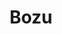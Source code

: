 ---
layout: place
title: "Bozu"
permalink: /new-york/brooklyn/bozu.html
stateAbbr: NY
stateName: New York
cityName: Brooklyn
seo:
  name: "Bozu"
  type: Restaurant
  links: http://www.bozubrooklyn.com/
description: "Japanese tapas bar serving sushi, sake & cocktails in a hip setting with a bi-level patio. Bozu serves delicious sushi in Brooklyn, New York. Try fresh Japanese dishes for a great dining experience. Available for takeout, delivery, lunch, and dinner."
place_id: ChIJfXcUkV9ZwokRe1dEXRBJzuk
photos:
  - name: >-
      places/ChIJfXcUkV9ZwokRe1dEXRBJzuk/photos/AeeoHcK4r-G9PVBvrA5xgvr7BIJd3OamUlphadngBBIDP402fEhHVq5hzva1FI_OXEAX14gHsTUJt9159GGQcE-NQQcEpwF_afKnLDEP2qb864a52-gej4GjCBga03MXTTbVsc1Y2ctBWib7lny8kYJo2jmN6QYb8njN3JFt5zWp2eBfG4kCdDsZ4N1WvyUvP0qr_WFbhDlKeU_fEYlG8ZUpikUCQa4cGhBZEDKrjQGDYXVbZrJVv-6oRT4E8cr4Eu1yCVuu1n5too_5myq_yAEAW5VBf3hSbBb_S7EJLFbzTmHctxu0hbFhbu9ISBt8c3jVqSYFcIAPvDPZPDJ_oeBLSJMKuwZ0CIOIRSshnN011-sbBlctYZfYzCU7w_OTp-1b6SxYKBAnBSEcBny_JvYHQwXgMEkqWMwGJmaH6-xRbYDDIbM
    widthPx: 3072
    heightPx: 4080
    authorAttributions:
      - displayName: Ryuichiro Suzuki
        uri: https://maps.google.com/maps/contrib/102347186216303017579
        photoUri: >-
          https://lh3.googleusercontent.com/a-/ALV-UjWx6d0-PCO1qss4DCG9kxpn3qFQY0-7xC6DfWqaVf1RsU1-yLrnrQ=s100-p-k-no-mo
    flagContentUri: >-
      https://www.google.com/local/imagery/report/?cb_client=maps_api_places.places_api&image_key=!1e10!2sCIHM0ogKEICAgICW3pSt5QE&hl=en-US
    googleMapsUri: >-
      https://www.google.com/maps/place//data=!3m4!1e2!3m2!1sCIHM0ogKEICAgICW3pSt5QE!2e10!4m2!3m1!1s0x89c2595f9114777d:0xe9ce49105d44577b
  - name: >-
      places/ChIJfXcUkV9ZwokRe1dEXRBJzuk/photos/AeeoHcIyPwLgPyrD4Bo7FS28CFBYZSwKR0jd4UpMRCCyiifEs4FLo7Zd6-75CnTX0wXSuLLi3iiZGFocXz4_zbQeUwsfvFhpP-bsMQJoO1pk9avEg9PGzj8Dkslwe9dgBQPkA1sP19Y5for_lrGWXrmuxFqOiCKyQrbwKKD1bAjWZBfn-2xkGDm6JC2eiVfUPnN3vX3xu4-HtIc9fOkVqnusd1A2W7Ia_X3pOzW7QDdUsAxXElXToCpogiZRsbBpcjicvhmkh6YAK4-vSVrcOJQ2-5RPG6DgufhwCNPMmpLHk9DSUxSd0aH4pQdC_-Ai7L6BnL8T_jHLGZlsoOblN3Rkg3UTPZAYlijRzH6R4GglwIzSPa1m_eJlfunoA82wIDF2POVuvPiOqHuaCHiQp7M20CSjnoMr0cWzD79YigP2PO3lc_4
    widthPx: 4080
    heightPx: 3072
    authorAttributions:
      - displayName: Luke Henry
        uri: https://maps.google.com/maps/contrib/112832567625870294759
        photoUri: >-
          https://lh3.googleusercontent.com/a/ACg8ocKqK5xWC5YPVV_R4vUFy_XzP0Ar1bEf73wflduiY6hQ4Na9Og=s100-p-k-no-mo
    flagContentUri: >-
      https://www.google.com/local/imagery/report/?cb_client=maps_api_places.places_api&image_key=!1e10!2sCIHM0ogKEICAgIDr5-PY9wE&hl=en-US
    googleMapsUri: >-
      https://www.google.com/maps/place//data=!3m4!1e2!3m2!1sCIHM0ogKEICAgIDr5-PY9wE!2e10!4m2!3m1!1s0x89c2595f9114777d:0xe9ce49105d44577b
  - name: >-
      places/ChIJfXcUkV9ZwokRe1dEXRBJzuk/photos/AeeoHcJGPwv4MyLzuM1xnpWKQOKUYbEvdEKBhydeV1QJr46CSqaRwjIKx0zXmOmrBHbbOBJOWNiJ4D9aXVIjILbcj8Sg5NBMvTKVubdCvLoQ30V_P_EHYgsZIeHemT55ccPGSoLpe0Wd51mHfHHUHdL6Z-DFWRaRhMAq5Tj5ESLh1zbc2X8s7C6TDwFWlqQFIZtL6PnjUbd3MI6-2zOVjXm0SqsgZZTqgI3KDEIH_jmk3BG1_zqRatSECkLCoTe7v6bXk990UPFeav9gh2079Y5v9kPo69QQEBcOI9BaF2MG5h-KDNhSHrTFgjD3yYAFbPNtdiH18dofaLvPbR0yKSh_0eXbRL8z1cZmVxP4qn6Yu3kHcalKjP6VeyRFPUx7_aXrjNC7cDSeI1unFAMKyGQVDU62asEZyGIuhGbPId0t9Hk
    widthPx: 3600
    heightPx: 4800
    authorAttributions:
      - displayName: Olga Tymshan
        uri: https://maps.google.com/maps/contrib/106618598751735326034
        photoUri: >-
          https://lh3.googleusercontent.com/a-/ALV-UjWZwfTj4tXipe8Hrky_MvgfZ1KO7N9E78BmKWY2KHg2fdus06YN=s100-p-k-no-mo
    flagContentUri: >-
      https://www.google.com/local/imagery/report/?cb_client=maps_api_places.places_api&image_key=!1e10!2sCIHM0ogKEICAgICTusjeMQ&hl=en-US
    googleMapsUri: >-
      https://www.google.com/maps/place//data=!3m4!1e2!3m2!1sCIHM0ogKEICAgICTusjeMQ!2e10!4m2!3m1!1s0x89c2595f9114777d:0xe9ce49105d44577b
  - name: >-
      places/ChIJfXcUkV9ZwokRe1dEXRBJzuk/photos/AeeoHcK8lKYhyXhwUcIWvW6TrasmxLG6_clTI1W_0GbnCDRFnYbZCUdDJs41FJ8thxXm3xj4GBYe1FDwioO1vb9UFCDsSForhz21cAC8Vwv46Q7xis5LdkblzlJZ48ttGQ2Y1yaKDGTl8ciZQwjEbYgNuoy2Uup8VuUUN9WS5ThNs1p2btutOPLvgUEeTKXAaKBqoSRwp_BgVF0de5Cz3SkwbwrgKQhvjdMHIlBoOolC4M3nlwgiCWUX_g4iZQRjIvrSjIqIMinKTHtcp1zNc1ei-ILD3yeSq4lBUDZeAPPFAQfB0E1fu5QZSM9YrjGFdQ9S9WxnbW5efv_JMHb7kDg5JCe1fZK_vs8NY4c-KfsLsuvAy0lc7YcIcZtQkNXNISOFMVlwoulh8uO2O2pipWfkczk3Ug0jQEMI-3_j3oa4AS3EiQ
    widthPx: 3024
    heightPx: 4032
    authorAttributions:
      - displayName: Anna K (annak_art)
        uri: https://maps.google.com/maps/contrib/109889967879076753374
        photoUri: >-
          https://lh3.googleusercontent.com/a/ACg8ocK0E_OkZ676tuP4r4bp-TBpfkH1EtjJbUjni_xeoO_rwrUfTeMK=s100-p-k-no-mo
    flagContentUri: >-
      https://www.google.com/local/imagery/report/?cb_client=maps_api_places.places_api&image_key=!1e10!2sCIHM0ogKEICAgMDI1PeWGg&hl=en-US
    googleMapsUri: >-
      https://www.google.com/maps/place//data=!3m4!1e2!3m2!1sCIHM0ogKEICAgMDI1PeWGg!2e10!4m2!3m1!1s0x89c2595f9114777d:0xe9ce49105d44577b
  - name: >-
      places/ChIJfXcUkV9ZwokRe1dEXRBJzuk/photos/AeeoHcJKaG6ZUR7RojIqjcycC8pwsLDgIgvfpGHYSWOw3j10EmAG4ep63HlE2OpQ2PxcGhVK35KmP-eGkFQVY4FYrDsw55oIKeqROXMlPCsRDbKiTWAmSFdykZluiUBo0HiRn3r1xM_RqHt5_d4NixU8GF5s7q3fJDYqbrOnpPXvYo2E7d0B58xgHl1yxlSEvkM7ETWtLLue8PrvNegYGNjrYMXn4Ou83jMerWO1oWaVcJYMtjnT7XJjIT_5ss_HEIowqbOQbrcSYCbeujYU-cqMeXArY5w6NsXbfjuSxUQ8gnhY0VKLK3lX7N492G6X2z3Qm7oZmMfibEG6gJKuwB4JcOTfLpCcZhn0dzdFlCe-mG9KAuL4MVNtrhOrR6-h0Lbe93CdyvzJI6M7rYgWLgMKHRCR0fLRP1R9xWZVPqOak38
    widthPx: 4032
    heightPx: 3024
    authorAttributions:
      - displayName: Olga Tymshan
        uri: https://maps.google.com/maps/contrib/106618598751735326034
        photoUri: >-
          https://lh3.googleusercontent.com/a-/ALV-UjWZwfTj4tXipe8Hrky_MvgfZ1KO7N9E78BmKWY2KHg2fdus06YN=s100-p-k-no-mo
    flagContentUri: >-
      https://www.google.com/local/imagery/report/?cb_client=maps_api_places.places_api&image_key=!1e10!2sCIHM0ogKEICAgICTusimOg&hl=en-US
    googleMapsUri: >-
      https://www.google.com/maps/place//data=!3m4!1e2!3m2!1sCIHM0ogKEICAgICTusimOg!2e10!4m2!3m1!1s0x89c2595f9114777d:0xe9ce49105d44577b
  - name: >-
      places/ChIJfXcUkV9ZwokRe1dEXRBJzuk/photos/AeeoHcLkQ14VpE-vwdGCNOOGO56XQBUxRdFHu-U1Rns6K-RXVkPUHOX2Cbd-t5Tj4Apssn45z2BzaACF6-yPkDZUuKwDrF0T5FvKcHLq5004Xg8qz9sNHNS35N0HKGnsQlGPAFRPXiuJANUWMVAN9XRA7NZGPQtPRY8qThCjVzrdRWY3bIKITKbAh9klwdeSMrmIMQIcMcrn3TalvCGeZAKEk_hRGycT54UvjWdO2YeE2cY4nwrIhD_BLop60rCpYu58dmNJuKuQHWrqpxoJhG1MrPitdXYfZavQ2zrXlZLSt0fFaZs9oB9CmFJt65C2DlTpCvtVGK4DtARieQ766BLNHMBb3aywjlTkF4sIlM-SKzeySXOIg1ensxpiE_rH2WsMThwEbCdVWohxnW8oKg1t8MoffZ4nvDXvQale-PKwCkUhUuW0
    widthPx: 3024
    heightPx: 3024
    authorAttributions:
      - displayName: Kit Stephenson
        uri: https://maps.google.com/maps/contrib/106582709758768397389
        photoUri: >-
          https://lh3.googleusercontent.com/a-/ALV-UjV-j261Lry0FXsVZm2Hq7zMi1QU7IfW5kIY74whQ96w6cvPidwzEA=s100-p-k-no-mo
    flagContentUri: >-
      https://www.google.com/local/imagery/report/?cb_client=maps_api_places.places_api&image_key=!1e10!2sCIHM0ogKEICAgID4qrnqlwE&hl=en-US
    googleMapsUri: >-
      https://www.google.com/maps/place//data=!3m4!1e2!3m2!1sCIHM0ogKEICAgID4qrnqlwE!2e10!4m2!3m1!1s0x89c2595f9114777d:0xe9ce49105d44577b
  - name: >-
      places/ChIJfXcUkV9ZwokRe1dEXRBJzuk/photos/AeeoHcJDWuefgC4DJ63kuXMgufgmPZnb9wkguak6aYAErgkgBtIe3pXsdcvFKwaQCMS39Uts1fbhEFHABS41PxrxJ0hDrYznWOcN0sbenAeJgJ5bbEx7nYaarpgqWdnLHqh8mPVicoGSA7RiRBmCM8_OM362FFPEGcCxk2ZfxM4jkIKzUGz5PMIRNfnLfcp-I4aOC6kO3zJdirZ7tM8wZuHZSJBZpkSdb--klyM6rz7cztUWeBHURKmfW35RkwAiA1QiOEjyQYUNWRRYIbrFbIiw43IsWrFSTZZqlu9KOogmC_Lf2lJ0r_SPq_EsTY_aL0JWVykMvuClJSTduPgs-Fjsr1_UJTgI0CMhL3sJ6IFjOzUPlCTrZPLpZOJHxUuV1RaVuUl2YasjmSteN73u8owMauuVTlUoU-Va9aoRZH1656Y7tV7k
    widthPx: 3024
    heightPx: 4032
    authorAttributions:
      - displayName: Olga Tymshan
        uri: https://maps.google.com/maps/contrib/106618598751735326034
        photoUri: >-
          https://lh3.googleusercontent.com/a-/ALV-UjWZwfTj4tXipe8Hrky_MvgfZ1KO7N9E78BmKWY2KHg2fdus06YN=s100-p-k-no-mo
    flagContentUri: >-
      https://www.google.com/local/imagery/report/?cb_client=maps_api_places.places_api&image_key=!1e10!2sCIHM0ogKEICAgIDerfbK4AE&hl=en-US
    googleMapsUri: >-
      https://www.google.com/maps/place//data=!3m4!1e2!3m2!1sCIHM0ogKEICAgIDerfbK4AE!2e10!4m2!3m1!1s0x89c2595f9114777d:0xe9ce49105d44577b
  - name: >-
      places/ChIJfXcUkV9ZwokRe1dEXRBJzuk/photos/AeeoHcLfdrLbK4-Z6Q4i72CWym9MTgDqHoyo91kFRhOpwQ7Yi2ZqJlEv4VeH0b0IRpOW9mU6IZbsorlaVSsXFnWpiCW-H-IPENdS3e5rp7t6J49FCl-u5FFdKUDhp2udGAp9-fLTQb4QuLW-MtfabvXD9i-4vLZsQPDHu-GDC4zEOU9z7SnSZr8XDjVFlqwLVjHeKOEQ6WuEroMXlDTtQMbgggKhNk4CEQAn671hnXytMU2s_5zysveeC88YQqPkCWvrkYAj-u_XbNSEAWYt3NaC8JTaZI0upMw0jewnASAo1zrK6NsOW5V4Ytc_NwasFxpq2qHn5zAYTK-7OWTyYA_A4lppoZggWbxZMj38us8OdUoeka_v46b8OpvjodetBKk8gqWfT0gyzRN41Rs9wpsTPwRwzbb80mP6uS9voq2ShXT0F_8e
    widthPx: 3024
    heightPx: 4032
    authorAttributions:
      - displayName: Olga Tymshan
        uri: https://maps.google.com/maps/contrib/106618598751735326034
        photoUri: >-
          https://lh3.googleusercontent.com/a-/ALV-UjWZwfTj4tXipe8Hrky_MvgfZ1KO7N9E78BmKWY2KHg2fdus06YN=s100-p-k-no-mo
    flagContentUri: >-
      https://www.google.com/local/imagery/report/?cb_client=maps_api_places.places_api&image_key=!1e10!2sCIHM0ogKEICAgIDerfbKkAE&hl=en-US
    googleMapsUri: >-
      https://www.google.com/maps/place//data=!3m4!1e2!3m2!1sCIHM0ogKEICAgIDerfbKkAE!2e10!4m2!3m1!1s0x89c2595f9114777d:0xe9ce49105d44577b
  - name: >-
      places/ChIJfXcUkV9ZwokRe1dEXRBJzuk/photos/AeeoHcL-Myabhb53D416YPe-sSAhwx7-tkcRrHgSS96GDdubu-UeMSMs_Kz28FeWcRkP6TA15N3SFyFvXY0J42R6Z0VKWPStOXAz2j8C-U6DJqe8MfUVooTZYR8uoEjalDmHU6Qa8z0ZvoZP34RlKmD3mW4umKyc--AIGQl21GrD83QnGit7uwN3wYyrml1K5gkX3chUDFtG5rAIwUIJ0560fPCda5kFbhZSpwp8PkNsMmbf4EGUgVld2aW-o2tefytoMi_-SvNDhMpJ-6V1UQLJg3NFoknDdHCx0KjAbJbYhinD9vzqockAjNPAlr29qfylBJt6EOLyWXXB_jWSbWiW8LhXkHBxTT2f1XE1FLTF72bvUO5Q2XEh4KyidPwYrYREArYpdQ0k4qhsPLFDTYkmpV2jGRKjoZDzjjQ_DD3fUp59kRvj
    widthPx: 3000
    heightPx: 4000
    authorAttributions:
      - displayName: Andrii Bondar
        uri: https://maps.google.com/maps/contrib/109790687351803535910
        photoUri: >-
          https://lh3.googleusercontent.com/a-/ALV-UjXVzJqvFM_T5Y5nkpqPD320A7QVupkWv-6ZSHccEl3Sz-XuTXgMFQ=s100-p-k-no-mo
    flagContentUri: >-
      https://www.google.com/local/imagery/report/?cb_client=maps_api_places.places_api&image_key=!1e10!2sCIHM0ogKEICAgIDupqiMpAE&hl=en-US
    googleMapsUri: >-
      https://www.google.com/maps/place//data=!3m4!1e2!3m2!1sCIHM0ogKEICAgIDupqiMpAE!2e10!4m2!3m1!1s0x89c2595f9114777d:0xe9ce49105d44577b
  - name: >-
      places/ChIJfXcUkV9ZwokRe1dEXRBJzuk/photos/AeeoHcIYZW8JOR_KBOXegPuEpBYcYXVTnsFJO0jIG-rosR2n3b7H7BaBseaGET-pr6ZD_7ShVbqsJoNgH4zdgfgzJI_qYrCihF7mXnVch535XAW1AuC13JeylJB4jLw0WTy9VS1mDZVzX8intDbKd2N4FKHhbzPeEPSnrFKOMUqgCkoIYUUIAVM8qafTi69a2MHZc3_d14UZ2QvTx7-lRDnNhhs6-y4jyWb5lKGfnaFKSOqCqWV40oCqSQWlU0f6riOusEilE00rD3p445R0cwQ0f_ImDCitupYYd4lQexwdZz-K7JKA5MEdF3qD24w94Iugj4GcofkWpf0TSr58vZ0z7kL1QWksI90r7-G4XAZ84SFRzQgfwmhC_OEQm8p7XAuN1uZO2xN8s14kfmiRepYpfEE0C3sxwEienhqk2DYs88RJGw
    widthPx: 4032
    heightPx: 3024
    authorAttributions:
      - displayName: Melody G.
        uri: https://maps.google.com/maps/contrib/103030179802718107031
        photoUri: >-
          https://lh3.googleusercontent.com/a-/ALV-UjWBFxgVro2tXBCd6TTfWTj3i2riMs4-Bg0AqO1tCJ-w43CUhsaZ=s100-p-k-no-mo
    flagContentUri: >-
      https://www.google.com/local/imagery/report/?cb_client=maps_api_places.places_api&image_key=!1e10!2sCIHM0ogKEICAgICGia6KQg&hl=en-US
    googleMapsUri: >-
      https://www.google.com/maps/place//data=!3m4!1e2!3m2!1sCIHM0ogKEICAgICGia6KQg!2e10!4m2!3m1!1s0x89c2595f9114777d:0xe9ce49105d44577b
address: 296 Grand St, Brooklyn, NY 11211, USA
street: 296 Grand St
city: Brooklyn
state: NY
zip: '11211'
country: USA
neighborhood: Williamsburg
latitude: '40.712864'
longitude: '-73.957519'
accessibility_options:
  wheelchairAccessibleParking: false
  wheelchairAccessibleEntrance: true
  wheelchairAccessibleSeating: true
business_status: OPERATIONAL
name: Bozu
google_maps_links:
  directionsUri: >-
    https://www.google.com/maps/dir//''/data=!4m7!4m6!1m1!4e2!1m2!1m1!1s0x89c2595f9114777d:0xe9ce49105d44577b!3e0
  placeUri: https://maps.google.com/?cid=16847483590672668539
  writeAReviewUri: >-
    https://www.google.com/maps/place//data=!4m3!3m2!1s0x89c2595f9114777d:0xe9ce49105d44577b!12e1
  reviewsUri: >-
    https://www.google.com/maps/place//data=!4m4!3m3!1s0x89c2595f9114777d:0xe9ce49105d44577b!9m1!1b1
  photosUri: >-
    https://www.google.com/maps/place//data=!4m3!3m2!1s0x89c2595f9114777d:0xe9ce49105d44577b!10e5
primary_type: Sushi Restaurant
opening_hours:
  regular: null
  current: null
secondary_opening_hours:
  regular:
    weekdayDescriptions: null
    type: null
  current:
    weekdayDescriptions: null
    type: null
phone: (718) 384-7770
price_level: PRICE_LEVEL_MODERATE
price_range: $30 &ndash; $50
rating: '4.4'
rating_count: 0
website: http://www.bozubrooklyn.com/
reviews:
  - name: >-
      places/ChIJfXcUkV9ZwokRe1dEXRBJzuk/reviews/ChZDSUhNMG9nS0VJQ0FnTURJMVBlV0tnEAE
    relativePublishTimeDescription: in the last week
    rating: 5
    text:
      text: >-
        such a cute spot! We ordered the party bombs and the special party bombs
        along with a couple rolls like the salmon stinky roll, the mixed
        mushroom roll, and the brussel sprout bomb. We also got the pork betty
        which was wonderfully delicious. the cocktails were so good, even my mom
        who is a cosmopolitan connoisseur loved her drink. The menus were QR
        code which I was unaware of, but they gave us paper menus upon request.
        Fish was fresh and well prepared. I especially loved that we were
        provided with both soy sauce and wasabi soy sauce. Recommend and will be
        coming back!
      languageCode: en
    originalText:
      text: >-
        such a cute spot! We ordered the party bombs and the special party bombs
        along with a couple rolls like the salmon stinky roll, the mixed
        mushroom roll, and the brussel sprout bomb. We also got the pork betty
        which was wonderfully delicious. the cocktails were so good, even my mom
        who is a cosmopolitan connoisseur loved her drink. The menus were QR
        code which I was unaware of, but they gave us paper menus upon request.
        Fish was fresh and well prepared. I especially loved that we were
        provided with both soy sauce and wasabi soy sauce. Recommend and will be
        coming back!
      languageCode: en
    authorAttribution:
      displayName: Anna K (annak_art)
      uri: https://www.google.com/maps/contrib/109889967879076753374/reviews
      photoUri: >-
        https://lh3.googleusercontent.com/a/ACg8ocK0E_OkZ676tuP4r4bp-TBpfkH1EtjJbUjni_xeoO_rwrUfTeMK=s128-c0x00000000-cc-rp-mo
    publishTime: '2025-04-07T14:02:31.682029Z'
    flagContentUri: >-
      https://www.google.com/local/review/rap/report?postId=ChZDSUhNMG9nS0VJQ0FnTURJMVBlV0tnEAE&d=17924085&t=1
    googleMapsUri: >-
      https://www.google.com/maps/reviews/data=!4m6!14m5!1m4!2m3!1sChZDSUhNMG9nS0VJQ0FnTURJMVBlV0tnEAE!2m1!1s0x89c2595f9114777d:0xe9ce49105d44577b
  - name: >-
      places/ChIJfXcUkV9ZwokRe1dEXRBJzuk/reviews/ChRDSUhNMG9nS0VJQ0FnTUNRZ1B3NBAB
    relativePublishTimeDescription: a month ago
    rating: 4
    text:
      text: >-
        Had some delicious takeout from Bozu. Everything was so fresh and tasty.
        Small but mighty menu. Highly recommend the stinky salmon roll for
        something unique! Overall would come back and recommend to others.


        A few things that would make this 5 stars for me:

        1. Adding ginger to the takeout orders

        2. Separating the soup from the sushi to avoid getting the sushi hot

        3. Allowing pickup orders under $20 ($15 is more realistic)
      languageCode: en
    originalText:
      text: >-
        Had some delicious takeout from Bozu. Everything was so fresh and tasty.
        Small but mighty menu. Highly recommend the stinky salmon roll for
        something unique! Overall would come back and recommend to others.


        A few things that would make this 5 stars for me:

        1. Adding ginger to the takeout orders

        2. Separating the soup from the sushi to avoid getting the sushi hot

        3. Allowing pickup orders under $20 ($15 is more realistic)
      languageCode: en
    authorAttribution:
      displayName: Kat Abayev
      uri: https://www.google.com/maps/contrib/116358415299365802656/reviews
      photoUri: >-
        https://lh3.googleusercontent.com/a-/ALV-UjVDWGM8VLoxhKAQCigNBhy4rvr3TfASFvKfN6-J1HVNjf93wiGQfQ=s128-c0x00000000-cc-rp-mo
    publishTime: '2025-03-01T00:07:31.704589Z'
    flagContentUri: >-
      https://www.google.com/local/review/rap/report?postId=ChRDSUhNMG9nS0VJQ0FnTUNRZ1B3NBAB&d=17924085&t=1
    googleMapsUri: >-
      https://www.google.com/maps/reviews/data=!4m6!14m5!1m4!2m3!1sChRDSUhNMG9nS0VJQ0FnTUNRZ1B3NBAB!2m1!1s0x89c2595f9114777d:0xe9ce49105d44577b
  - name: >-
      places/ChIJfXcUkV9ZwokRe1dEXRBJzuk/reviews/ChZDSUhNMG9nS0VJQ0FnSUNWbGJ2Wk1nEAE
    relativePublishTimeDescription: a year ago
    rating: 5
    text:
      text: >-
        My girlfriend's favorite sushi spot did not disappoint. We really wanted
        to treat ourselves so we ordered a good amount of food. The pork belly
        with wasabi cream was so savory and delicate. Thoughtful presentation
        and the cilantro added some nice peppery flavor to every bite.


        We then had the ika yaki - sauteed squid with ginger soy sauge and spicy
        mayo. She was beside herself with this dish and I have to agree. Really
        enjoyed the spicy mayo in combination with the ginger soy sauce. It was
        a touch above mildly spicy but went so well with the chewy squid.


        The vegetable gyoza was unlike any I had before. So melt in your mouth.
        Not chewy or doughy whatsoever. Again, the presentation was awesome. The
        lighting wasn't ideal, so my picture doesn't do it justice, but I loved
        the taste.


        I'm a big fan of cured mackerel, so I had to try the seared shime saba.
        I'm not sure the sear elevated the mackerel in any way, but I
        appreciated the idea. Still really enjoyed this.


        The sushi bombs, both bluefin oo toro and spicy una, were delicious.


        Not pictured was the miso soup with enoki mushrooms and tofu. Straight
        forward but enjoyable all the same.


        After everything, we only spent around $100. It was the perfect amount
        of food, though, and I can't wait to go back and try other dishes from
        Bozu.
      languageCode: en
    originalText:
      text: >-
        My girlfriend's favorite sushi spot did not disappoint. We really wanted
        to treat ourselves so we ordered a good amount of food. The pork belly
        with wasabi cream was so savory and delicate. Thoughtful presentation
        and the cilantro added some nice peppery flavor to every bite.


        We then had the ika yaki - sauteed squid with ginger soy sauge and spicy
        mayo. She was beside herself with this dish and I have to agree. Really
        enjoyed the spicy mayo in combination with the ginger soy sauce. It was
        a touch above mildly spicy but went so well with the chewy squid.


        The vegetable gyoza was unlike any I had before. So melt in your mouth.
        Not chewy or doughy whatsoever. Again, the presentation was awesome. The
        lighting wasn't ideal, so my picture doesn't do it justice, but I loved
        the taste.


        I'm a big fan of cured mackerel, so I had to try the seared shime saba.
        I'm not sure the sear elevated the mackerel in any way, but I
        appreciated the idea. Still really enjoyed this.


        The sushi bombs, both bluefin oo toro and spicy una, were delicious.


        Not pictured was the miso soup with enoki mushrooms and tofu. Straight
        forward but enjoyable all the same.


        After everything, we only spent around $100. It was the perfect amount
        of food, though, and I can't wait to go back and try other dishes from
        Bozu.
      languageCode: en
    authorAttribution:
      displayName: Wesley Garland
      uri: https://www.google.com/maps/contrib/114748478726847337182/reviews
      photoUri: >-
        https://lh3.googleusercontent.com/a-/ALV-UjX8gicJMLZeeOtwcC33TcH5vpl6yOPXCQ2c6uWc9JLkgaQC9L3p=s128-c0x00000000-cc-rp-mo-ba5
    publishTime: '2023-12-08T14:49:48.500081Z'
    flagContentUri: >-
      https://www.google.com/local/review/rap/report?postId=ChZDSUhNMG9nS0VJQ0FnSUNWbGJ2Wk1nEAE&d=17924085&t=1
    googleMapsUri: >-
      https://www.google.com/maps/reviews/data=!4m6!14m5!1m4!2m3!1sChZDSUhNMG9nS0VJQ0FnSUNWbGJ2Wk1nEAE!2m1!1s0x89c2595f9114777d:0xe9ce49105d44577b
  - name: >-
      places/ChIJfXcUkV9ZwokRe1dEXRBJzuk/reviews/ChZDSUhNMG9nS0VJQ0FnSUNfemRtZFFREAE
    relativePublishTimeDescription: 2 months ago
    rating: 5
    text:
      text: >-
        Everything looked so good. I wanted to try everything but I restrained
        my self.🫠I will definitely be coming back. Great spot to vibe  and eat
        alone.
      languageCode: en
    originalText:
      text: >-
        Everything looked so good. I wanted to try everything but I restrained
        my self.🫠I will definitely be coming back. Great spot to vibe  and eat
        alone.
      languageCode: en
    authorAttribution:
      displayName: Carmen Figueroa
      uri: https://www.google.com/maps/contrib/108249623208162635409/reviews
      photoUri: >-
        https://lh3.googleusercontent.com/a-/ALV-UjVODTjEgSuW7jr8OkZjk5X1pKp2ElKQtyIjE_RrwuARUPQOs1M2yw=s128-c0x00000000-cc-rp-mo-ba2
    publishTime: '2025-01-25T04:43:12.885529Z'
    flagContentUri: >-
      https://www.google.com/local/review/rap/report?postId=ChZDSUhNMG9nS0VJQ0FnSUNfemRtZFFREAE&d=17924085&t=1
    googleMapsUri: >-
      https://www.google.com/maps/reviews/data=!4m6!14m5!1m4!2m3!1sChZDSUhNMG9nS0VJQ0FnSUNfemRtZFFREAE!2m1!1s0x89c2595f9114777d:0xe9ce49105d44577b
  - name: >-
      places/ChIJfXcUkV9ZwokRe1dEXRBJzuk/reviews/ChZDSUhNMG9nS0VJQ0FnSUNkZ1lTYklREAE
    relativePublishTimeDescription: a year ago
    rating: 5
    text:
      text: >-
        DELICIOUS and super unique spot. great cocktails, great atmosphere. the
        pork betty is insane & also loved the house made shumai (steamed) the
        bozu bombs are so much fun, so come with friends and order a bunch.
        service was fine, but everything else deserves a strong 5 stars. i'd
        love to sit at the sushi bar next time
      languageCode: en
    originalText:
      text: >-
        DELICIOUS and super unique spot. great cocktails, great atmosphere. the
        pork betty is insane & also loved the house made shumai (steamed) the
        bozu bombs are so much fun, so come with friends and order a bunch.
        service was fine, but everything else deserves a strong 5 stars. i'd
        love to sit at the sushi bar next time
      languageCode: en
    authorAttribution:
      displayName: Xero Gravity
      uri: https://www.google.com/maps/contrib/109872137007663739620/reviews
      photoUri: >-
        https://lh3.googleusercontent.com/a-/ALV-UjUz2ogBP1rILLdqbAZw5vKSMongqiJ7sUZcL3GTtQenGS09egQB=s128-c0x00000000-cc-rp-mo-ba3
    publishTime: '2024-02-15T16:16:18.192691Z'
    flagContentUri: >-
      https://www.google.com/local/review/rap/report?postId=ChZDSUhNMG9nS0VJQ0FnSUNkZ1lTYklREAE&d=17924085&t=1
    googleMapsUri: >-
      https://www.google.com/maps/reviews/data=!4m6!14m5!1m4!2m3!1sChZDSUhNMG9nS0VJQ0FnSUNkZ1lTYklREAE!2m1!1s0x89c2595f9114777d:0xe9ce49105d44577b
parking_options: null
payment_options:
  acceptsCreditCards: true
  acceptsDebitCards: true
  acceptsCashOnly: false
  acceptsNfc: true
allow_dogs: null
curbside_pickup: null
delivery: true
dine_in: true
good_for_children: false
good_for_groups: true
good_for_sports: false
live_music: false
menu_for_children: false
outdoor_seating: true
reservable: true
restroom: true
serves_beer: true
serves_breakfast: false
serves_brunch: null
serves_cocktails: true
serves_coffee: false
serves_dinner: true
serves_dessert: true
serves_lunch: true
serves_vegetarian_food: null
serves_wine: true
takeout: true
update_category: essentials
summary: >-
  Japanese tapas bar serving sushi, sake & cocktails in a hip setting with a
  bi-level patio.

---